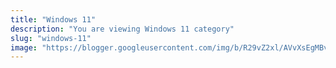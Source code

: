 ```yaml
---
title: "Windows 11"
description: "You are viewing Windows 11 category"
slug: "windows-11"
image: "https://blogger.googleusercontent.com/img/b/R29vZ2xl/AVvXsEgMBv2ECR4zNLfkxeQ2ycMGwX0p-n_NTarqXxwKLc9akphRepJrCV10aTpgwt3_ez7gh7JpmguKOiPunPJ_qUbtWz_oNoWgCptRPHCN7wlI-p4sxrepygwSCVrT4wShJnLYiImhFzjhrSKihdKZxsMxxk4DJsexi6sy3QvQz7fgDvh8xXly6X549Ua6qQwU/s250-rw/Windows-11.jpg"
---
```

